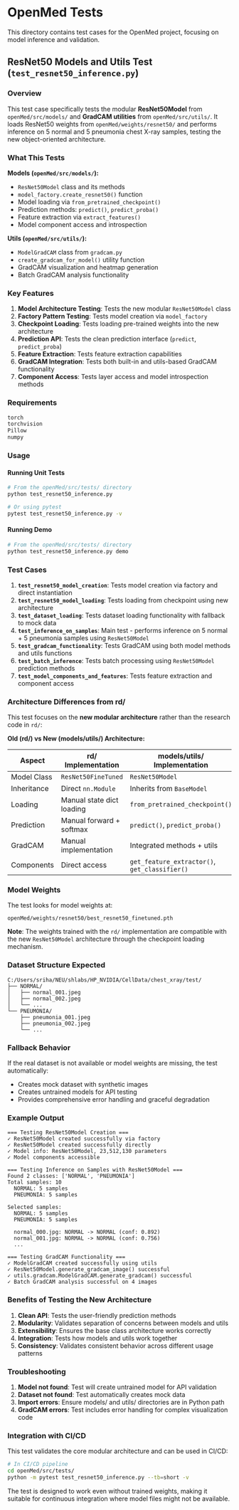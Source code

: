 # OpenMed Tests

This directory contains test cases for the OpenMed project, focusing on model inference and validation.

## ResNet50 Models and Utils Test (`test_resnet50_inference.py`)

### Overview

This test case specifically tests the modular **ResNet50Model** from `openMed/src/models/` and **GradCAM utilities** from `openMed/src/utils/`. It loads ResNet50 weights from `openMed/weights/resnet50/` and performs inference on 5 normal and 5 pneumonia chest X-ray samples, testing the new object-oriented architecture.

### What This Tests

**Models (`openMed/src/models/`):**
- `ResNet50Model` class and its methods
- `model_factory.create_resnet50()` function
- Model loading via `from_pretrained_checkpoint()`
- Prediction methods: `predict()`, `predict_proba()`
- Feature extraction via `extract_features()`
- Model component access and introspection

**Utils (`openMed/src/utils/`):**
- `ModelGradCAM` class from `gradcam.py`
- `create_gradcam_for_model()` utility function
- GradCAM visualization and heatmap generation
- Batch GradCAM analysis functionality

### Key Features

1. **Model Architecture Testing**: Tests the new modular `ResNet50Model` class
2. **Factory Pattern Testing**: Tests model creation via `model_factory`
3. **Checkpoint Loading**: Tests loading pre-trained weights into the new architecture
4. **Prediction API**: Tests the clean prediction interface (`predict`, `predict_proba`)
5. **Feature Extraction**: Tests feature extraction capabilities
6. **GradCAM Integration**: Tests both built-in and utils-based GradCAM functionality
7. **Component Access**: Tests layer access and model introspection methods

### Requirements

```bash
torch
torchvision
Pillow
numpy
```

### Usage

#### Running Unit Tests

```bash
# From the openMed/src/tests/ directory
python test_resnet50_inference.py

# Or using pytest
pytest test_resnet50_inference.py -v
```

#### Running Demo

```bash
# From the openMed/src/tests/ directory
python test_resnet50_inference.py demo
```

### Test Cases

1. **`test_resnet50_model_creation`**: Tests model creation via factory and direct instantiation
2. **`test_resnet50_model_loading`**: Tests loading from checkpoint using new architecture
3. **`test_dataset_loading`**: Tests dataset loading functionality with fallback to mock data
4. **`test_inference_on_samples`**: Main test - performs inference on 5 normal + 5 pneumonia samples using `ResNet50Model`
5. **`test_gradcam_functionality`**: Tests GradCAM using both model methods and utils functions
6. **`test_batch_inference`**: Tests batch processing using `ResNet50Model` prediction methods
7. **`test_model_components_and_features`**: Tests feature extraction and component access

### Architecture Differences from rd/

This test focuses on the **new modular architecture** rather than the research code in `rd/`:

**Old (rd/) vs New (models/utils/) Architecture:**

| Aspect | rd/ Implementation | models/utils/ Implementation |
|--------|-------------------|------------------------------|
| Model Class | `ResNet50FineTuned` | `ResNet50Model` |
| Inheritance | Direct `nn.Module` | Inherits from `BaseModel` |
| Loading | Manual state dict loading | `from_pretrained_checkpoint()` |
| Prediction | Manual forward + softmax | `predict()`, `predict_proba()` |
| GradCAM | Manual implementation | Integrated methods + utils |
| Components | Direct access | `get_feature_extractor()`, `get_classifier()` |

### Model Weights

The test looks for model weights at:
```
openMed/weights/resnet50/best_resnet50_finetuned.pth
```

**Note**: The weights trained with the `rd/` implementation are compatible with the new `ResNet50Model` architecture through the checkpoint loading mechanism.

### Dataset Structure Expected

```
C:/Users/sriha/NEU/shlabs/HP_NVIDIA/CellData/chest_xray/test/
├── NORMAL/
│   ├── normal_001.jpeg
│   ├── normal_002.jpeg
│   └── ...
└── PNEUMONIA/
    ├── pneumonia_001.jpeg
    ├── pneumonia_002.jpeg
    └── ...
```

### Fallback Behavior

If the real dataset is not available or model weights are missing, the test automatically:
- Creates mock dataset with synthetic images
- Creates untrained models for API testing
- Provides comprehensive error handling and graceful degradation

### Example Output

```
=== Testing ResNet50Model Creation ===
✓ ResNet50Model created successfully via factory
✓ ResNet50Model created successfully directly
✓ Model info: ResNet50Model, 23,512,130 parameters
✓ Model components accessible

=== Testing Inference on Samples with ResNet50Model ===
Found 2 classes: ['NORMAL', 'PNEUMONIA']
Total samples: 10
  NORMAL: 5 samples
  PNEUMONIA: 5 samples

Selected samples:
  NORMAL: 5 samples
  PNEUMONIA: 5 samples

  normal_000.jpg: NORMAL -> NORMAL (conf: 0.892)
  normal_001.jpg: NORMAL -> NORMAL (conf: 0.756)
  ...

=== Testing GradCAM Functionality ===
✓ ModelGradCAM created successfully using utils
✓ ResNet50Model.generate_gradcam_image() successful
✓ utils.gradcam.ModelGradCAM.generate_gradcam() successful
✓ Batch GradCAM analysis successful on 4 images
```

### Benefits of Testing the New Architecture

1. **Clean API**: Tests the user-friendly prediction methods
2. **Modularity**: Validates separation of concerns between models and utils
3. **Extensibility**: Ensures the base class architecture works correctly
4. **Integration**: Tests how models and utils work together
5. **Consistency**: Validates consistent behavior across different usage patterns

### Troubleshooting

1. **Model not found**: Test will create untrained model for API validation
2. **Dataset not found**: Test automatically creates mock data
3. **Import errors**: Ensure models/ and utils/ directories are in Python path
4. **GradCAM errors**: Test includes error handling for complex visualization code

### Integration with CI/CD

This test validates the core modular architecture and can be used in CI/CD:

```bash
# In CI/CD pipeline
cd openMed/src/tests/
python -m pytest test_resnet50_inference.py --tb=short -v
```

The test is designed to work even without trained weights, making it suitable for continuous integration where model files might not be available. 